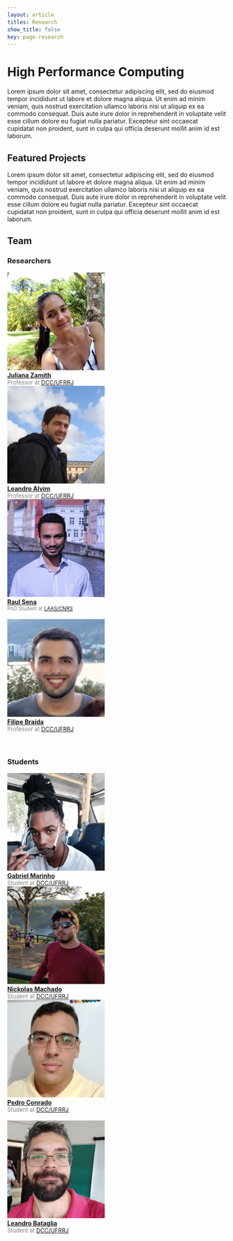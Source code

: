 ```yaml
---
layout: article
titles: Research
show_title: false
key: page-research
---
```


# High Performance Computing

Lorem ipsum dolor sit amet, consectetur adipiscing elit, sed do eiusmod tempor incididunt ut labore et dolore magna aliqua. Ut enim ad minim veniam, quis nostrud exercitation ullamco laboris nisi ut aliquip ex ea commodo consequat. Duis aute irure dolor in reprehenderit in voluptate velit esse cillum dolore eu fugiat nulla pariatur. Excepteur sint occaecat cupidatat non proident, sunt in culpa qui officia deserunt mollit anim id est laborum.

## Featured Projects

Lorem ipsum dolor sit amet, consectetur adipiscing elit, sed do eiusmod tempor incididunt ut labore et dolore magna aliqua. Ut enim ad minim veniam, quis nostrud exercitation ullamco laboris nisi ut aliquip ex ea commodo consequat. Duis aute irure dolor in reprehenderit in voluptate velit esse cillum dolore eu fugiat nulla pariatur. Excepteur sint occaecat cupidatat non proident, sunt in culpa qui officia deserunt mollit anim id est laborum.

## Team

### Researchers

<div class="grid-container">
  <div class="grid grid--p-3">
    <div class="cell content">
      <div class="card" style="max-width: 14rem">
        <div class="card__image">
          <a href="https://www.cc.ufrrj.br/equipe/juliana-mendes/" target="_blank">
            <img class="image" src="/assets/images/profile/juliana_zamith.jpg"/>
          </a>
        </div>
        <div class="card__content">
          <div class="card__header">
            <a href="https://www.cc.ufrrj.br/equipe/juliana-mendes/" target="_blank"><div style="font-weight: bold;">Juliana Zamith</div></a>
          </div>
          <div style="font-size: small;color: gray;">Professor at <a href="http://www.cc.ufrrj.br/" target="_blank">DCC/UFRRJ</a></div>
        </div>
      </div>
    </div>
    <div class="cell content">
      <div class="card" style="max-width: 14rem">
        <div class="card__image">
          <a href="/pages/team/leandro_alvim.html">
            <img class="image" src="/assets/images/profile/leandro_alvim.jpg"/>
          </a>
        </div>
        <div class="card__content">
          <div class="card__header">
            <a href="/pages/team/leandro_alvim.html"><div style="font-weight: bold;">Leandro Alvim</div></a>
          </div>
          <div style="font-size: small;color: gray;">Professor at <a href="http://www.cc.ufrrj.br/" target="_blank">DCC/UFRRJ</a></div>
        </div>
      </div>
    </div>
    <div class="cell content">
      <div class="card" style="max-width: 14rem">
        <div class="card__image">
          <a href="http://raulferreira.com.br/">
            <img class="image" src="/assets/images/profile/raul_sena.jpg"/>
          </a>
        </div>
        <div class="card__content">
          <div class="card__header">
            <a href="http://raulferreira.com.br/"><div style="font-weight: bold;">Raul Sena</div></a>
          </div>
          <div style="font-size: 11.5px;color: gray;">PhD Student at <a href="https://www.laas.fr/public/" target="_blank">LAAS/CNRS</a></div>
        </div>
      </div>
      <br>
    </div>
    <div class="cell content">
      <div class="card" style="max-width: 14rem">
        <div class="card__image">
          <a href="/pages/team/filipe_braida.html">
            <img class="image" src="/assets/images/profile/filipe_braida.jpg"/>
          </a>
        </div>
        <div class="card__content">
          <div class="card__header">
            <a href="/pages/team/filipe_braida.html"><div style="font-weight: bold;">Filipe Braida</div></a>
          </div>
          <div style="font-size: small;color: gray;">Professor at <a href="http://www.cc.ufrrj.br/" target="_blank">DCC/UFRRJ</a></div>
        </div>
      </div>
      <br>
    </div>

  </div>

  <br />
</div>

### Students

<div class="grid-container">
  <div class="grid grid--p-3">
    <div class="cell content">
      <div class="card" style="max-width: 14rem">
        <div class="card__image">
          <a href="http://lattes.cnpq.br/0420713856940566" target="_blank">
            <img class="image" src="/assets/images/profile/students/gabriel_marinho.jpeg"/>
          </a>
        </div>
        <div class="card__content">
          <div class="card__header">
            <a href="http://lattes.cnpq.br/0420713856940566" target="_blank"><div style="font-weight: bold;">Gabriel Marinho</div></a>
          </div>
          <div style="font-size: small;color: gray;">Student at <a href="http://www.cc.ufrrj.br/" target="_blank">DCC/UFRRJ</a></div>
        </div>
      </div>
    </div>
    <div class="cell content">
      <div class="card" style="max-width: 14rem">
        <div class="card__image">
          <a href="http://lattes.cnpq.br/4455254769766910" target="_blank">
            <img class="image" src="/assets/images/profile/students/nickolas_machado.jpg"/>
          </a>
        </div>
        <div class="card__content">
          <div class="card__header">
            <a href="http://lattes.cnpq.br/4455254769766910" target="_blank"><div style="font-weight: bold;">Nickolas Machado</div></a>
          </div>
          <div style="font-size: small;color: gray;">Student at <a href="http://www.cc.ufrrj.br/" target="_blank">DCC/UFRRJ</a></div>
        </div>
      </div>
    </div>
    <div class="cell content">
      <div class="card" style="max-width: 14rem">
        <div class="card__image">
          <a href="http://lattes.cnpq.br/3191514553238428" target="_blank">
            <img class="image" src="/assets/images/profile/students/pedro_conrado.jpg"/>
          </a>
        </div>
        <div class="card__content">
          <div class="card__header">
            <a href="http://lattes.cnpq.br/3191514553238428" target="_blank"><div style="font-weight: bold;">Pedro Conrado</div></a>
          </div>
          <div style="font-size: small;color: gray;">Student at <a href="http://www.cc.ufrrj.br/" target="_blank">DCC/UFRRJ</a></div>
        </div>
      </div>
      <br>
    </div>
    <div class="cell content">
      <div class="card" style="max-width: 14rem">
        <div class="card__image">
          <a href="http://lattes.cnpq.br/6861452042545806" target="_blank">
            <img class="image" src="/assets/images/profile/students/leandro_bataglia.jpg"/>
          </a>
        </div>
        <div class="card__content">
          <div class="card__header">
            <a href="http://lattes.cnpq.br/6861452042545806" target="_blank"><div style="font-weight: bold;">Leandro Bataglia</div></a>
          </div>
          <div style="font-size: small;color: gray;">Student at <a href="http://www.cc.ufrrj.br/" target="_blank">DCC/UFRRJ</a></div>
        </div>
      </div>
      <br>
    </div>

  </div>

  <br />
</div>
